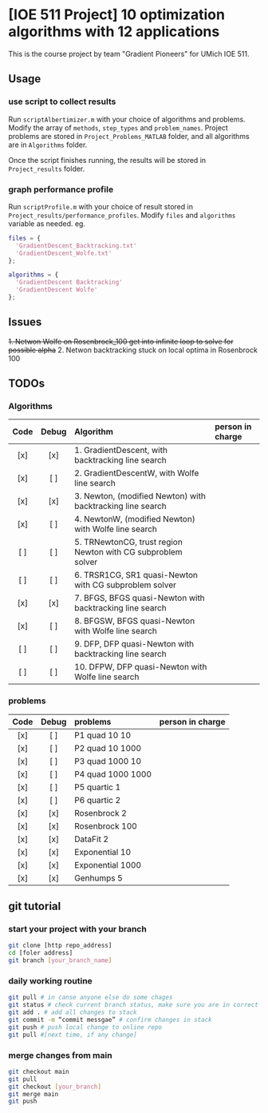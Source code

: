 # [IOE 511 Project] 10 optimization algorithms with 12 applications

This is the course project by team "Gradient Pioneers" for UMich IOE 511.

## Usage
### use script to collect results
Run `scriptAlbertimizer.m` with your choice of algorithms and problems. Modify the array of `methods`, `step_types` and `problem_names`. Project problems are stored in `Project_Problems_MATLAB` folder, and all algorithms are in `Algorithms` folder. 

Once the script finishes running, the results will be stored in `Project_results` folder.

### graph performance profile
Run `scriptProfile.m` with your choice of result stored in `Project_results/performance_profiles`. Modify `files` and `algorithms` variable as needed. eg.
```matlab
files = {
  'GradientDescent_Backtracking.txt'
  'GradientDescent_Wolfe.txt'
};

algorithms = {
  'GradientDescent Backtracking'
  'GradientDescent Wolfe'
};
```

## Issues
~~1. Netwon Wolfe on Rosenbrock_100 get into infinite loop to solve for possible alpha~~
2. Netwon backtracking stuck on local optima in Rosenbrock 100


## TODOs

### Algorithms
| Code|Debug |  Algorithm | person in charge |
|:---:|:----:|:-----|:---|
| [x] | [x] | 1. GradientDescent, with backtracking line search
| [x] | [ ] | 2. GradientDescentW, with Wolfe line search
| [x] | [x] | 3. Newton, (modified Newton) with backtracking line search
| [x] | [ ] | 4. NewtonW, (modified Newton) with Wolfe line search
| [ ] | [ ] | 5. TRNewtonCG, trust region Newton with CG subproblem solver
| [ ] | [ ] | 6. TRSR1CG, SR1 quasi-Newton with CG subproblem solver
| [x] | [x] | 7. BFGS, BFGS quasi-Newton with backtracking line search
| [x] | [ ] | 8. BFGSW, BFGS quasi-Newton with Wolfe line search
| [ ] | [ ] | 9. DFP, DFP quasi-Newton with backtracking line search
| [ ] | [ ] | 10. DFPW, DFP quasi-Newton with Wolfe line search

### problems
| Code|Debug | problems| person in charge |
|:---:|:----:|:-----|:---:|
| [x] | [ ] | P1 quad 10 10
| [x] | [ ] | P2 quad 10 1000
| [x] | [ ] | P3 quad 1000 10
| [x] | [ ] | P4 quad 1000 1000
| [x] | [ ] | P5 quartic 1
| [x] | [ ] | P6 quartic 2 
| [x] | [x] | Rosenbrock 2 
| [x] | [x] | Rosenbrock 100
| [x] | [x] | DataFit 2
| [x] | [x] | Exponential 10
| [x] | [x] | Exponential 1000
| [x] | [x] | Genhumps 5


## git tutorial
### start your project with your branch
```bash
git clone [http repo_address]
cd [foler address]
git branch [your_branch_name]
```

### daily working routine
``` bash
git pull # in canse anyone else do some chages
git status # check current branch status, make sure you are in correct branch
git add . # add all changes to stack
git commit -m “commit messgae” # confirm changes in stack
git push # push local change to online repo
git pull #[next time, if any change]
```

### merge changes from main
```bash
git checkout main
git pull
git checkout [your_branch]
git merge main 
git push
```
